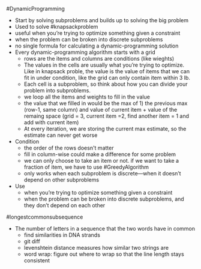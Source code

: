 #DynamicProgramming
- Start by solving subproblems and builds up to solving the big problem
- Used to solve #knapsackproblem
- useful when you’re trying to optimize something given a constraint
- when the problem can be broken into discrete subproblems
- no single formula for calculating a dynamic-programming solution
- Every dynamic-programming algorithm starts with a grid
	- rows are the items and columns are conditions (like wieghts)
	- The values in the cells are usually what you’re trying to optimize. Like in knapsack proble, the value is the value of items that we can fit in under condition, like the grid can only contain item within 3 lb.
	- Each cell is a subproblem, so think about how you can divide your problem into subproblems.
	- we loop all the items and weights to fill in the value
	- the value that we filled in would be the max of 1) the previous max (row-1, same column) and value of current item + value of the remaing space (grid = 3, current item =2, find another item = 1 and add with current item)
	- At every iteration, we are storing the current max estimate, so the estimate can never get worse
- Condition
	- the order of the rows doesn't matter
	- fill in column-wise could make a difference for some problem
	- we can only choose to take an item or not. if we want to take a fraction of item, we have to use #GreedyAlgorithm 
	- only works when each subproblem is discrete—when it doesn’t depend on other subproblems
- Use
	- when you’re trying to optimize something given a constraint
	- when the problem can be broken into discrete subproblems, and they don’t depend on each other

#longestcommonsubsequence 
- The number of letters in a sequence that the two words have in common
	- find similarities in DNA strands
	- git diff
	- levenshtein distance measures how similar two strings are
	- word wrap: figure out where to wrap so that the line length stays consistent